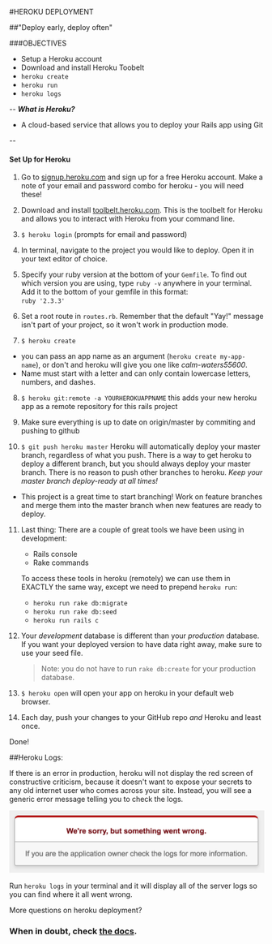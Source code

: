 #HEROKU DEPLOYMENT

##"Deploy early, deploy often"


###OBJECTIVES

* Setup a Heroku account
* Download and install Heroku Toobelt
* `heroku create`
* `heroku run`
* `heroku logs`

--
***What is Heroku?***

- A cloud-based service that allows you to deploy your Rails app using Git

--

#### Set Up for Heroku

1. Go to [signup.heroku.com](https://signup.heroku.com/) and sign up for a free Heroku account. Make a note of your email and password combo for heroku - you will need these!

2. Download and install [toolbelt.heroku.com](https://toolbelt.heroku.com). This is the toolbelt for Heroku and allows you to interact with Heroku from your command line.

3. `$ heroku login` (prompts for email and password)

4. In terminal, navigate to the project you would like to deploy. Open it in your text editor of choice. 

5. Specify your ruby version at the bottom of your `Gemfile`. To find out which version you are using, type `ruby -v` anywhere in your terminal. Add it to the bottom of your gemfile in this format:  
	`ruby '2.3.3'` 	

6. Set a root route in `routes.rb`. Remember that the default "Yay!" message isn't part of your project, so it won't work in production mode.

7. `$ heroku create` 
  - you can pass an app name as an argument (`heroku create my-app-name`), or don't and heroku will give you one like *calm-waters55600*.
  - Name must start with a letter and can only contain lowercase letters, numbers, and dashes.

8. `$ heroku git:remote -a YOURHEROKUAPPNAME` this adds your new heroku app as a remote repository for this rails project

9. Make sure everything is up to date on origin/master by commiting and pushing to github

10. `$ git push heroku master` Heroku will automatically deploy your master branch, regardless of what you push. There is a way to get heroku to deploy a different branch, but you should always deploy your master branch. There is no reason to push other branches to heroku. *Keep your master branch deploy-ready at all times!*
   * This project is a great time to start branching! Work on feature branches and merge them into the master branch when new features are ready to deploy.

11. Last thing: There are a couple of great tools we have been using in development: 
	* Rails console
	* Rake commands

	To access these tools in heroku (remotely) we can use them in EXACTLY the same way, except we need to prepend `heroku run`:
	
	* `heroku run rake db:migrate`
	* `heroku run rake db:seed`
	* `heroku run rails c`

12. Your *development* database is different than your *production* database. If you want your deployed version to have data right away, make sure to use your seed file.
	> Note: you do not have to run `rake db:create` for your production database.
	
13. `$ heroku open` will open your app on heroku in your default web browser.

14. Each day, push your changes to your GitHub repo *and* Heroku and least once.

Done! 

##Heroku Logs: 

If there is an error in production, heroku will not display the red screen of constructive criticism, because it doesn't want to expose your secrets to any old internet user who comes across your site. Instead, you will see a generic error message telling you to check the logs.

![heroku error](./heroku_error.png)

Run `heroku logs` in your terminal and it will display all of the server logs so you can find where it all went wrong.

More questions on heroku deployment?
	
### When in doubt, check [the docs](https://devcenter.heroku.com/articles/getting-started-with-rails5).
